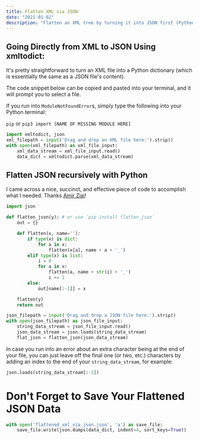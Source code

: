 ```yaml
---
title: Flatten XML via JSON
date: "2021-01-02"
description: "Flatten an XML tree by turning it into JSON first (Python)"
---
```


## Going Directly from XML to JSON Using xmltodict:

It's pretty straightforward to turn an XML file into a Python dictionary (which is essentially the same as a JSON file's content).

The code snippet below can be copied and pasted into your terminal, and it will prompt you to select a file.

If you run into `ModuleNotFoundError`s, simply type the following into your Python terminal:

`pip` or `pip3 import [NAME OF MISSING MODULE HERE]`

```python
import xmltodict, json
xml_filepath = input('Drag and drop an XML file here:').strip()
with open(xml_filepath) as xml_file_input:
    xml_data_stream = xml_file_input.read()
    data_dict = xmltodict.parse(xml_data_stream)
```

## Flatten JSON recursively with Python

I came across a nice, succinct, and effective piece of code to accomplish what I needed. Thanks [Amir Ziai]('')!

```python
import json

def flatten_json(y): # or use `pip install flatten_json`
    out = {}

    def flatten(x, name=''):
        if type(x) is dict:
            for a in x:
                flatten(x[a], name + a + '_')
        elif type(x) is list:
            i = 0
            for a in x:
                flatten(a, name + str(i) + '_')
                i += 1
        else:
            out[name[:-1]] = x

    flatten(y)
    return out

json_filepath = input('Drag and drop a JSON file here:').strip()
with open(json_filepath) as json_file_input:
    string_data_stream = json_file_input.read()
    json_data_stream = json.loads(string_data_stream)
    flat_json = flatten_json(json_data_stream)

```

In case you run into an error about an extra character being at the end of your file, you can just leave off the final one (or two, etc.) characters by adding an index to the end of your `string_data_stream`, for example:

```python
json.loads(string_data_stream[:-1])
```



# Don't Forget to Save Your Flattened JSON Data

```python
with open('flattened_xml_via_json.json', 'a') as save_file:
    save_file.write(json.dumps(data_dict, indent=4, sort_keys=True))
```
